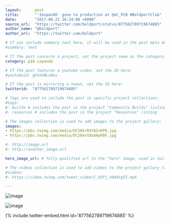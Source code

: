 ```yaml
---
layout:      post
title:       "'IexpandO' gone to production at @eC_PCB #BoldportClub"
date:        "2017-06-21 16:24:08 +0000"
source_url:  "https://twitter.com/boldport/status/877562789719674885"
author_name: "@boldport"
author_url:  "https://twitter.com/boldport"

# If you include summary text here, it will be used in the post meta description instead of an excerpt from the post body
#summary: text

# If the post concerns a project, set the project name as the category:
category: p16-ixpando

# If the post features a youtube video, set the ID here:
#youtubeid: gXsVeNLuWLw

# If the post is mirroring a tweet, set the ID here:
twitterid:  "877562789719674885"

# Tags are used to include the post in specific project collections:
#tags:
#- builds # includes the post in the project "Community Builds" listing
#- resources # includes the post in the project "Resources" listing

# The images collection is used to add images to the project gallery:
images:
- https://pbs.twimg.com/media/DC26krRXYAIvKP0.jpg
- https://pbs.twimg.com/media/DC26krUXoAAwFBF.jpg

#- http://image.url
#- http://another_image.url

hero_image_url: # fully-qualified url to the "hero" image, used in twitter cards for example

# The videos collection is used to add videos to the project gallery (currently only mp4):
#videos:
#- https://video.twimg.com/tweet_video/C_8OYj_V0AAtg5I.mp4

---
```


![image](https://pbs.twimg.com/media/DC26krRXYAIvKP0.jpg)

![image](https://pbs.twimg.com/media/DC26krUXoAAwFBF.jpg)

{% include twitter-embed.html id='877562789719674885' %}



